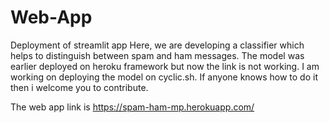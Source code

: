# Web-App
Deployment of streamlit app
Here, we are developing a classifier which helps to distinguish between spam and ham messages. 
The model was earlier deployed on heroku framework but now the link is not working. 
I am working on deploying the model on cyclic.sh. If anyone knows how to do it then i welcome you to contribute.

The web app link is https://spam-ham-mp.herokuapp.com/
